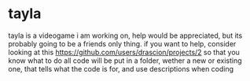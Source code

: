 # tayla
tayla is a videogame i am working on, help would be appreciated, but its probably going to be a friends only thing.
if you want to help, consider looking at this https://github.com/users/drascion/projects/2 so that you know what to do
all code will be put in a folder, wether a new or existing one, that tells what the code is for, and use descriptions when coding

